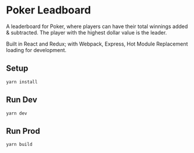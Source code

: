 # Poker Leadboard

A leaderboard for Poker, where players can have their total winnings added & subtracted. The player with the highest dollar value is the leader.

Built in React and Redux; with Webpack, Express, Hot Module Replacement loading for development.

## Setup

`yarn install`

## Run Dev

`yarn dev`

## Run Prod

`yarn build`
